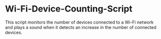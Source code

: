 # Wi-Fi-Device-Counting-Script
This script monitors the number of devices connected to a Wi-Fi network and plays a sound when it detects an increase in the number of connected devices.
